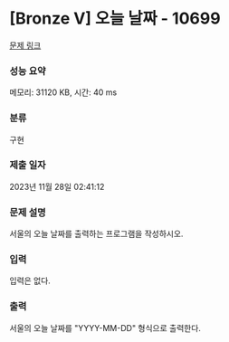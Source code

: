 # [Bronze V] 오늘 날짜 - 10699 

[문제 링크](https://www.acmicpc.net/problem/10699) 

### 성능 요약

메모리: 31120 KB, 시간: 40 ms

### 분류

구현

### 제출 일자

2023년 11월 28일 02:41:12

### 문제 설명

<p>서울의 오늘 날짜를 출력하는 프로그램을 작성하시오.</p>

### 입력 

 <p>입력은 없다.</p>

### 출력 

 <p>서울의 오늘 날짜를 "YYYY-MM-DD" 형식으로 출력한다.</p>

